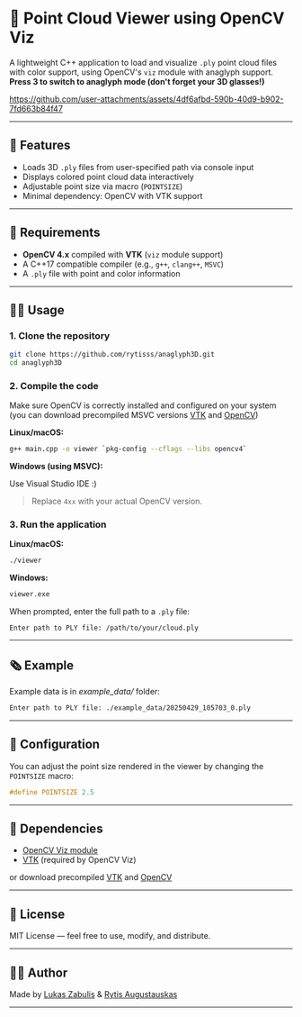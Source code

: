 # 🌈 Point Cloud Viewer using OpenCV Viz

A lightweight C++ application to load and visualize `.ply` point cloud files with color support, using OpenCV's `viz` module with anaglyph support. **Press 3 to switch to anaglyph mode (don't forget your 3D glasses!)**

https://github.com/user-attachments/assets/4df6afbd-590b-40d9-b902-7fd663b84f47

---

## 📸 Features

* Loads 3D `.ply` files from user-specified path via console input
* Displays colored point cloud data interactively
* Adjustable point size via macro (`POINTSIZE`)
* Minimal dependency: OpenCV with VTK support

---

## 💪 Requirements

* **OpenCV 4.x** compiled with **VTK** (`viz` module support)
* A C++17 compatible compiler (e.g., `g++`, `clang++`, `MSVC`)
* A `.ply` file with point and color information

---

## 🧑‍💻 Usage

### 1. Clone the repository

```bash
git clone https://github.com/rytisss/anaglyph3D.git
cd anaglyph3D
```

### 2. Compile the code

Make sure OpenCV is correctly installed and configured on your system (you can download precompiled MSVC versions [VTK](https://drive.google.com/file/d/1HEUVQ4WsSe-M1uLIcjWU_5Qcr4W7updh/view?usp=sharing) and [OpenCV](https://drive.google.com/file/d/1SLkYkSC-TesMMxo_s_n2fLHV3aiqJw18/view?usp=sharing))

**Linux/macOS:**

```bash
g++ main.cpp -o viewer `pkg-config --cflags --libs opencv4`
```

**Windows (using MSVC):**

Use Visual Studio IDE :)  

> Replace `4xx` with your actual OpenCV version.

### 3. Run the application

**Linux/macOS:**

```bash
./viewer
```

**Windows:**

```cmd
viewer.exe
```

When prompted, enter the full path to a `.ply` file:

```
Enter path to PLY file: /path/to/your/cloud.ply
```

---

## 🗞️ Example

Example data is in *example_data/* folder:  

```bash
Enter path to PLY file: ./example_data/20250429_105703_0.ply
```

---

## 🔧 Configuration

You can adjust the point size rendered in the viewer by changing the `POINTSIZE` macro:

```cpp
#define POINTSIZE 2.5
```

---

## 🧹 Dependencies

* [OpenCV Viz module](https://docs.opencv.org/4.x/d1/d19/group__viz.html)
* [VTK](https://vtk.org/) (required by OpenCV Viz)

or download precompiled [VTK](https://drive.google.com/file/d/1HEUVQ4WsSe-M1uLIcjWU_5Qcr4W7updh/view?usp=sharing) and [OpenCV](https://drive.google.com/file/d/1SLkYkSC-TesMMxo_s_n2fLHV3aiqJw18/view?usp=sharing)

---

## 📄 License

MIT License — feel free to use, modify, and distribute.

---

## 🙇‍♂️ Author

Made by [Lukas Zabulis](https://github.com/lus105) & [Rytis Augustauskas](https://github.com/rytisss)

---

